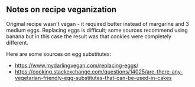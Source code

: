 Notes on recipe veganization
----------------------------

Original recipe wasn't vegan - it required butter instead of margarine and 3
medium eggs. Replacing eggs is difficult; some sources recommend using banana
but in this case the result was that cookies were completely different.

Here are some sources on egg substitutes:

* https://www.mydarlingvegan.com/replacing-eggs/
* https://cooking.stackexchange.com/questions/14025/are-there-any-vegetarian-friendly-egg-substitutes-that-can-be-used-in-cakes
